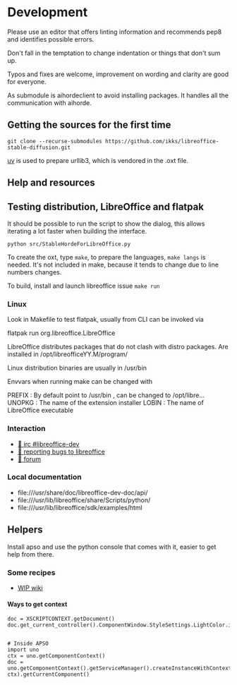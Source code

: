 # Development

Please use an editor that offers linting information and
recommends pep8 and identifies possible errors.

Don't fall in the temptation to change indentation or things that
don't sum up.

Typos and fixes are welcome, improvement on wording and clarity are
good for everyone.

As submodule is aihordeclient to avoid installing packages. It handles
all the communication with aihorde.

## Getting the sources for the first time

```
git clone --recurse-submodules https://github.com/ikks/libreoffice-stable-diffusion.git
```

[uv](https://docs.astral.sh/uv/) is used to prepare urllib3, which is
vendored in the .oxt file.

## Help and resources

## Testing distribution, LibreOffice and flatpak

It should be possible to run the script to show the dialog, this
allows iterating a lot faster when building the interface.

```
python src/StableHordeForLibreOffice.py 
```

To create the oxt, type `make`, to prepare the languages,
`make langs` is needed.  It's not included in make, because
it tends to change due to line numbers changes.

To build, install and launch libreoffice issue `make run`

### Linux

Look in Makefile to test flatpak, usually from CLI can be
invoked via

 flatpak run org.libreoffice.LibreOffice

LibreOffice distributes packages that do not clash with distro
packages. Are installed in /opt/libreofficeYY.M/program/

Linux distribution binaries are usually in /usr/bin

Envvars when running make can be changed with

PREFIX : By default point to /usr/bin , can be changed to /opt/libre...
UNOPKG : The name of the extension installer
LOBIN : The name of LibreOffice executable


### Interaction

* [💬 irc #libreoffice-dev](https://web.libera.chat)
* [🐛 reporting bugs to libreoffice](https://bugs.documentfoundation.org/)
* [🙋 forum](https://ask.libreoffice.org/)

### Local documentation

* file:///usr/share/doc/libreoffice-dev-doc/api/
* file:///usr/lib/libreoffice/share/Scripts/python/
* file:///usr/lib/libreoffice/sdk/examples/html


## Helpers

Install apso and use the python console that comes with it, easier
to get help from there.

### Some recipes

* [WIP wiki](https://wiki.documentfoundation.org/User:Ikks/RawPython)

#### Ways to get context

```
doc = XSCRIPTCONTEXT.getDocument()
doc.get_current_controller().ComponentWindow.StyleSettings.LightColor.is_dark()


# Inside APSO
import uno
ctx = uno.getComponentContext()
doc = uno.getComponentContext().getServiceManager().createInstanceWithContext("com.sun.star.frame.Desktop", ctx).getCurrentComponent()
```

